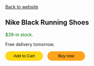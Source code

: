 <Style>
  .a {
    color: rgb(0, 113, 133);
  }

  .p {
    color: rgb(0, 118, 0);
  }

  .addtocart-button {
    background-color: rgb(255, 216, 20);
    color: black;
    border: none;
    height: 30px;
    width: 120px;
    border-radius: 20px;
    cursor: pointer;
    margin-right: 10px;
  }

  .buynow-button {
    background-color: rgb(255, 164, 28);
    color: black;
    height: 30px;
    width: 120px;
    border: none;
    border-radius: 20px;
    cursor-pointer;
  }
</Style>



<a href="https://prntush.com/">
  Back to website
</a>

<h2>
  Nike Black Running Shoes
</h2>

<p class="p">
  $39-in stock.
</p>

<p>
  Free delivery tomorrow.
</p>

<button class="addtocart-button">
  Add to Cart
</button>

<button class="buynow-button">
  Buy now
</button>
